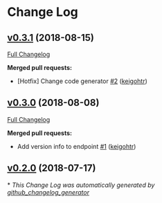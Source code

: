 # Change Log

## [v0.3.1](https://github.com/drucker/drucker-client/tree/v0.3.1) (2018-08-15)
[Full Changelog](https://github.com/drucker/drucker-client/compare/v0.3.0...v0.3.1)

**Merged pull requests:**

- \[Hotfix\] Change code generator [\#2](https://github.com/drucker/drucker-client/pull/2) ([keigohtr](https://github.com/keigohtr))

## [v0.3.0](https://github.com/drucker/drucker-client/tree/v0.3.0) (2018-08-08)
[Full Changelog](https://github.com/drucker/drucker-client/compare/v0.2.0...v0.3.0)

**Merged pull requests:**

- Add version info to endpoint [\#1](https://github.com/drucker/drucker-client/pull/1) ([keigohtr](https://github.com/keigohtr))

## [v0.2.0](https://github.com/drucker/drucker-client/tree/v0.2.0) (2018-07-17)


\* *This Change Log was automatically generated by [github_changelog_generator](https://github.com/skywinder/Github-Changelog-Generator)*